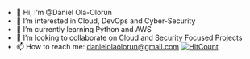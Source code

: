 - 👋 Hi, I’m @Daniel Ola-Olorun
- 👀 I’m interested in Cloud, DevOps and Cyber-Security
- 🌱 I’m currently learning Python and AWS
- 💞️ I’m looking to collaborate on Cloud and Security Focused Projects
- 📫 How to reach me: danielolaolorun@gmail.com
[![HitCount](https://hits.dwyl.com/Ola-Daniel/https://githubcom/Ola-Daniel.svg?style=flat-square)](http://hits.dwyl.com/Ola-Daniel/https://githubcom/Ola-Daniel)




<!---
Ola-Daniel/Ola-Daniel is a ✨ special ✨ repository because its `README.md` (this file) appears on your GitHub profile.
You can click the Preview link to take a look at your changes.
--->
